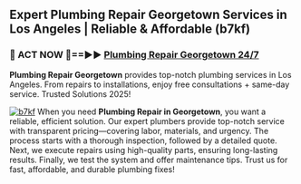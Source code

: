 ## Expert Plumbing Repair Georgetown Services in Los Angeles | Reliable & Affordable (b7kf)  

<h3>🚿 ACT NOW 🌟==►► <a href="https://tinyurl.com/2ne6vx2x" rel="nofollow">Plumbing Repair Georgetown 24/7</a></h3>

**Plumbing Repair Georgetown** provides top-notch plumbing services in Los Angeles. From repairs to installations, enjoy free consultations + same-day service. Trusted Solutions 2025!

[![b7kf](https://i.imgur.com/4PFF4AK.jpeg)](https://tinyurl.com/2ne6vx2x)
When you need **Plumbing Repair in Georgetown**, you want a reliable, efficient solution. Our expert plumbers provide top-notch service with transparent pricing—covering labor, materials, and urgency. The process starts with a thorough inspection, followed by a detailed quote. Next, we execute repairs using high-quality parts, ensuring long-lasting results. Finally, we test the system and offer maintenance tips. Trust us for fast, affordable, and durable plumbing fixes!